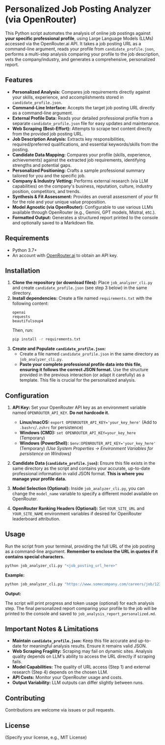 # Personalized Job Posting Analyzer (via OpenRouter)

This Python script automates the analysis of online job postings against **your specific professional profile**, using Large Language Models (LLMs) accessed via the OpenRouter.ai API. It takes a job posting URL as a command-line argument, reads your profile from `candidate_profile.json`, performs a multi-step analysis comparing your profile to the job description, vets the company/industry, and generates a comprehensive, personalized report.

## Features

*   **Personalized Analysis:** Compares job requirements directly against your skills, experience, and accomplishments stored in `candidate_profile.json`.
*   **Command-Line Interface:** Accepts the target job posting URL directly as a command-line argument.
*   **External Profile Data:** Reads your detailed professional profile from a separate `candidate_profile.json` file for easy updates and maintenance.
*   **Web Scraping (Best-Effort):** Attempts to scrape text content directly from the provided job posting URL.
*   **Job Description Analysis:** Extracts key responsibilities, required/preferred qualifications, and essential keywords/skills from the posting.
*   **Candidate Data Mapping:** Compares your profile (skills, experience, achievements) against the extracted job requirements, identifying strengths and potential gaps.
*   **Personalized Positioning:** Crafts a sample professional summary tailored for you and the specific job.
*   **Company & Industry Vetting:** Performs external research (via LLM capabilities) on the company's business, reputation, culture, industry position, competitors, and trends.
*   **Synthesis & Fit Assessment:** Provides an overall assessment of *your* fit for the role and your unique value proposition.
*   **Model Agnostic (via OpenRouter):** Configurable to use various LLMs available through OpenRouter (e.g., Gemini, GPT models, Mistral, etc.).
*   **Formatted Output:** Generates a structured report printed to the console and optionally saved to a Markdown file.

## Requirements

*   Python 3.7+
*   An account with [OpenRouter.ai](https://openrouter.ai/) to obtain an API key.

## Installation

1.  **Clone the repository (or download files):**
    Place `job_analyzer_cli.py` and create `candidate_profile.json` (see step 3 below) in the same directory.
2.  **Install dependencies:**
    Create a file named `requirements.txt` with the following content:
    ```text
    openai
    requests
    beautifulsoup4
    ```
    Then, run:
    ```bash
    pip install -r requirements.txt
    ```
3.  **Create and Populate `candidate_profile.json`:**
    *   Create a file named `candidate_profile.json` in the same directory as `job_analyzer_cli.py`.
    *   **Paste your complete professional profile data into this file, ensuring it follows the correct JSON format.** Use the structure provided in the previous interaction (or adapt it carefully) as a template. This file is crucial for the personalized analysis.

## Configuration

1.  **API Key:** Set your OpenRouter API key as an environment variable named `OPENROUTER_API_KEY`. **Do not hardcode it.**
    *   **Linux/macOS:** `export OPENROUTER_API_KEY='your_key_here'` (Add to `.bashrc`/`.zshrc` for persistence)
    *   **Windows (CMD):** `set OPENROUTER_API_KEY=your_key_here` (Temporary)
    *   **Windows (PowerShell):** `$env:OPENROUTER_API_KEY='your_key_here'` (Temporary)
    *(Use System Properties -> Environment Variables for persistence on Windows)*

2.  **Candidate Data (`candidate_profile.json`):** Ensure this file exists in the same directory as the script and contains your accurate, up-to-date professional information in valid JSON format. **This is where you manage your profile data.**

3.  **Model Selection (Optional):**
    Inside `job_analyzer_cli.py`, you can change the `model_name` variable to specify a different model available on OpenRouter.

4.  **OpenRouter Ranking Headers (Optional):**
    Set `YOUR_SITE_URL` and `YOUR_SITE_NAME` environment variables if desired for OpenRouter leaderboard attribution.

## Usage

Run the script from your terminal, providing the full URL of the job posting as a command-line argument. **Remember to enclose the URL in quotes if it contains special characters.**

```bash
python job_analyzer_cli.py "<job_posting_url_here>"
```

**Example:**

```bash
python job_analyzer_cli.py "https://www.somecompany.com/careers/job/12345"
```

**Output:**

The script will print progress and token usage (optional) for each analysis step. The final personalized report comparing your profile to the job will be printed to the console and saved to `job_analysis_report_personalized.md`.

## Important Notes & Limitations

*   **Maintain `candidate_profile.json`:** Keep this file accurate and up-to-date for meaningful analysis results. Ensure it remains valid JSON.
*   **Web Scraping Fragility:** Scraping may fail on dynamic sites. Analysis quality depends on LLM's ability to access the URL directly if scraping fails.
*   **Model Capabilities:** The quality of URL access (Step 1) and external research (Step 4) depends on the chosen LLM.
*   **API Costs:** Monitor your OpenRouter usage and costs.
*   **Output Variability:** LLM outputs can differ slightly between runs.

## Contributing

Contributions are welcome via issues or pull requests.

## License

(Specify your license, e.g., MIT License)
